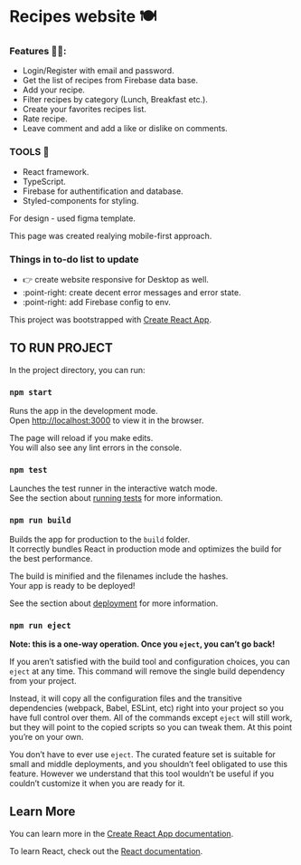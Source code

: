 # Recipes website :plate_with_cutlery:

### Features :cook::

- Login/Register with email and password.
- Get the list of recipes from Firebase data base.
- Add your recipe.
- Filter recipes by category (Lunch, Breakfast etc.).
- Create your favorites recipes list.
- Rate recipe.
- Leave comment and add a like or dislike on comments.


### TOOLS :hammer: 
- React framework.
- TypeScript.
- Firebase for authentification and database.
- Styled-components for styling.

For design - used figma template.

This page was created realying mobile-first approach.


### Things in to-do list to update

- :point_right: create website responsive for Desktop as well.
- :point-right: create decent error messages and error state.
- :point-right: add Firebase config to env.

This project was bootstrapped with [Create React App](https://github.com/facebook/create-react-app).

## TO RUN PROJECT

In the project directory, you can run:

### `npm start`

Runs the app in the development mode.\
Open [http://localhost:3000](http://localhost:3000) to view it in the browser.

The page will reload if you make edits.\
You will also see any lint errors in the console.

### `npm test`

Launches the test runner in the interactive watch mode.\
See the section about [running tests](https://facebook.github.io/create-react-app/docs/running-tests) for more information.

### `npm run build`

Builds the app for production to the `build` folder.\
It correctly bundles React in production mode and optimizes the build for the best performance.

The build is minified and the filenames include the hashes.\
Your app is ready to be deployed!

See the section about [deployment](https://facebook.github.io/create-react-app/docs/deployment) for more information.

### `npm run eject`

**Note: this is a one-way operation. Once you `eject`, you can’t go back!**

If you aren’t satisfied with the build tool and configuration choices, you can `eject` at any time. This command will remove the single build dependency from your project.

Instead, it will copy all the configuration files and the transitive dependencies (webpack, Babel, ESLint, etc) right into your project so you have full control over them. All of the commands except `eject` will still work, but they will point to the copied scripts so you can tweak them. At this point you’re on your own.

You don’t have to ever use `eject`. The curated feature set is suitable for small and middle deployments, and you shouldn’t feel obligated to use this feature. However we understand that this tool wouldn’t be useful if you couldn’t customize it when you are ready for it.

## Learn More

You can learn more in the [Create React App documentation](https://facebook.github.io/create-react-app/docs/getting-started).

To learn React, check out the [React documentation](https://reactjs.org/).
